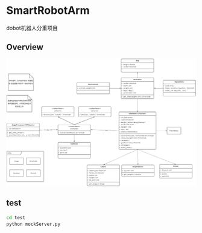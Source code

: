 # SmartRobotArm
dobot机器人分重项目

## Overview
![Overview](/img/architecture.jpg "Overview")

## test
```bash
cd test
python mockServer.py
```